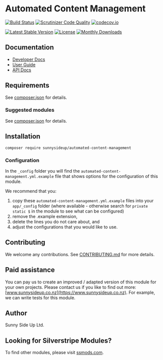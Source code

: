 # Automated Content Management

[![Build Status](https://travis-ci.org/sunnysideup/silverstripe-automated-content-management.svg?branch=master)](https://travis-ci.org/sunnysideup/silverstripe-automated-content-management)
[![Scrutinizer Code Quality](https://scrutinizer-ci.com/g/sunnysideup/silverstripe-automated-content-management/badges/quality-score.png?b=master)](https://scrutinizer-ci.com/g/sunnysideup/silverstripe-automated-content-management/?branch=master)
[![codecov.io](https://codecov.io/github/sunnysideup/silverstripe-automated-content-management/coverage.svg?branch=master)](https://codecov.io/github/sunnysideup/silverstripe-automated-content-management?branch=master)

[![Latest Stable Version](https://poser.pugx.org/sunnysideup/automated-content-management/version)](https://packagist.org/packages/sunnysideup/automated-content-management)
[![License](https://poser.pugx.org/sunnysideup/automated-content-management/license)](https://packagist.org/packages/sunnysideup/automated-content-management)
[![Monthly Downloads](https://poser.pugx.org/sunnysideup/automated-content-management/d/monthly)](https://packagist.org/packages/sunnysideup/automated-content-management)

## Documentation

-   [Developer Docs](docs/en/INDEX.md)
-   [User Guide](docs/en/userguide.md)
-   [API Docs](http://docs.ssmods.com/sunnysideup/automated-content-management/classes.xhtml)

## Requirements

See [composer.json](composer.json) for details.

### Suggested modules

See [composer.json](composer.json) for details.

## Installation

```shell
composer require sunnysideup/automated-content-management
```

### Configuration

In the `_config` folder you will find the `automated-content-management.yml.example`
file that shows options for the configuration of this module.

We recommend that you:

1. copy these `automated-content-management.yml.example` files into your
   `app/_config` folder (where available - otherwise search for `private static $` in the module to see what can be configured)
2. remove the .example extension,
3. delete the lines you do not care about, and
4. adjust the configurations that you would like to use.

## Contributing

We welcome any contributions.
See [CONTRIBUTING.md](CONTRIBUTING.md) for more details.

## Paid assistance

You can pay us to create an improved / adapted version of this module for your own projects.
Please contact us if you like to find out more: [www.sunnysideup.co.nz](https://www.sunnysideup.co.nz).
For example, we can write tests for this module.

## Author

Sunny Side Up Ltd.

## Looking for Silverstripe Modules?

To find other modules, please visit [ssmods.com](https://ssmods.com/).
